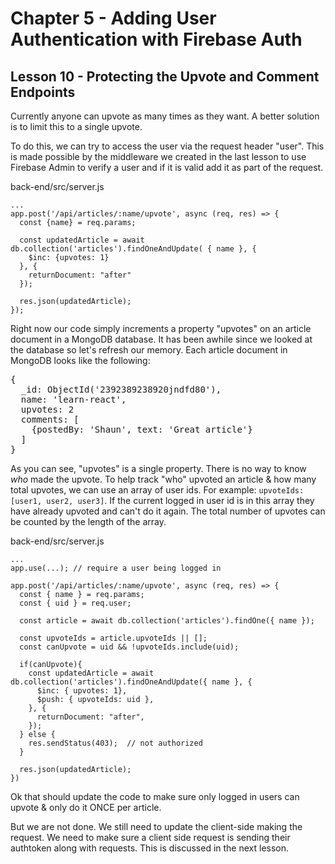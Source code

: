 # Chapter 5 - Adding User Authentication with Firebase Auth
## Lesson 10 - Protecting the Upvote and Comment Endpoints

Currently anyone can upvote as many times as they want. A better solution is to limit this to a single upvote.

To do this, we can try to access the user via the request header "user". This is made possible by the middleware we created in the last lesson to use Firebase Admin to verify a user and if it is valid add it as part of the request.

back-end/src/server.js
<pre><code>...
app.post('/api/articles/:name/upvote', async (req, res) => {
  const {name} = req.params;

  const updatedArticle = await db.collection('articles').findOneAndUpdate( { name }, { 
    $inc: {upvotes: 1} 
  }, {
    returnDocument: "after"
  });
  
  res.json(updatedArticle);
});
</code></pre>

Right now our code simply increments a property "upvotes" on an article document in a MongoDB database. It has been awhile since we looked at the database so let's refresh our memory. Each article document in MongoDB looks like the following:

<pre>
{
  _id: ObjectId('2392389238920jndfd80'),
  name: 'learn-react',
  upvotes: 2
  comments: [
    {postedBy: 'Shaun', text: 'Great article'}
  ]
}
</pre>

As you can see, "upvotes" is a single property. There is no way to know *who* made the upvote. To help track "who" upvoted an article & how many total upvotes, we can use an array of user ids. For example: `upvoteIds: [user1, user2, user3]`. If the current logged in user id is in this array they have already upvoted and can't do it again. The total number of upvotes can be counted by the length of the array.

back-end/src/server.js
<pre><code>...
app.use(...); // require a user being logged in

app.post('/api/articles/:name/upvote', async (req, res) => {
  const { name } = req.params;
  const { uid } = req.user;

  const article = await db.collection('articles').findOne({ name });

  const upvoteIds = article.upvoteIds || [];
  const canUpvote = uid && !upvoteIds.include(uid);

  if(canUpvote){
    const updatedArticle = await db.collection('articles').findOneAndUpdate({ name }, {
      $inc: { upvotes: 1},
      $push: { upvoteIds: uid },
    }, {
      returnDocument: "after",
    });
  } else {
    res.sendStatus(403);  // not authorized
  }

  res.json(updatedArticle);
})
</code></pre>

Ok that should update the code to make sure only logged in users can upvote & only do it ONCE per article.

But we are not done. We still need to update the client-side making the request. We need to make sure a client side request is sending their authtoken along with requests. This is discussed in the next lesson.
